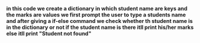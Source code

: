 **in this code we create a dictionary in which student name are keys and the marks are values 
we first prompt the user to type a students name and after giving a if-else command
we check whether th student name is in the dictionary or not if the student name is there itll print his/her marks
else itll print "Student not found"** 
